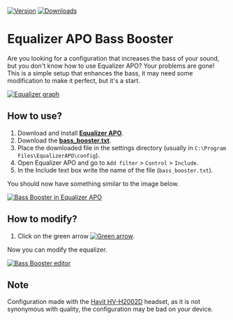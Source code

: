 [![Version](https://img.shields.io/badge/version-1.0-green)](https://github.com/KaioHSG/equalizer-apo-bass-booster/releases/latest)
[![Downloads](https://img.shields.io/github/downloads/KaioHSG/equalizer-apo-bass-booster/total)](https://github.com/KaioHSG/equalizer-apo-bass-booster/releases)

# Equalizer APO Bass Booster

Are you looking for a configuration that increases the bass of your sound, but you don't know how to use Equalizer APO? 
Your problems are gone! This is a simple setup that enhances the bass, it may need some modification to make it perfect, 
but it's a start.

[![Equalizer graph](https://user-images.githubusercontent.com/96930584/224847547-e498f70f-72da-413b-8a55-e55551bb2879.png)](#)

## How to use?

1. Download and install [**Equalizer APO**](https://equalizerapo.com/download.html).
2. Download the [**bass_booster.txt**](https://github.com/kaiohsg/equalizer-apo-bass-booster/releases/latest).
3. Place the downloaded file in the settings directory (usually in `C:\Program Files\EqualizerAPO\config`).
4. Open Equalizer APO and go to `Add filter` > `Control` > `Include`.
5. In the Include text box write the name of the file (`bass_booster.txt`).

You should now have something similar to the image below.

[![Bass Booster in Equalizer APO](https://user-images.githubusercontent.com/96930584/224846969-6a2d93f8-e272-4756-b5a1-8be654b39f89.png)](#)

## How to modify?

1. Click on the green arrow [![Green arrow](https://github.com/KaioHSG/EqualizerApoBassBooster/assets/96930584/df7148eb-b582-4b0a-a1a3-7124d2c9b74e.png)](#).

Now you can modify the equalizer.

[![Bass Booster editor](https://user-images.githubusercontent.com/96930584/224845906-8d81705c-c2c2-4e9a-bd07-5177ee5f28b5.png)](#)

## Note

Configuration made with the [Havit HV-H2002D](https://havitsmart.com/products/h2002d) headset, as it is not 
synonymous with quality, the configuration may be bad on your device.
